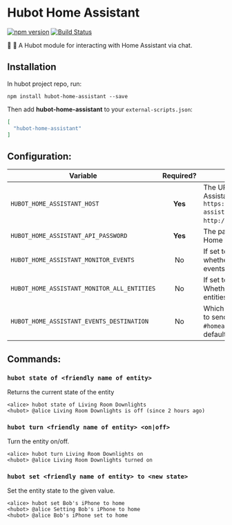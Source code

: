 # Hubot Home Assistant

[![npm version](https://badge.fury.io/js/hubot-home-assistant.svg)](http://badge.fury.io/js/hubot-home-assistant) [![Build Status](https://travis-ci.org/home-assistant/hubot-home-assistant.svg?branch=master)](https://travis-ci.org/home-assistant/hubot-home-assistant)

:speech_balloon: :house_with_garden: A Hubot module for interacting with Home Assistant via chat.

## Installation

In hubot project repo, run:

`npm install hubot-home-assistant --save`

Then add **hubot-home-assistant** to your `external-scripts.json`:

```json
[
  "hubot-home-assistant"
]
```

## Configuration:

| Variable                                    | Required? | Description        |
| ------------------------------------------- | :-------: | ------------------ |
| `HUBOT_HOME_ASSISTANT_HOST`                 | **Yes**   | The URL for your Home Assistant instance, e.g. `https://demo.home-assistant.io` or `http://hassio.local:8123`. |
| `HUBOT_HOME_ASSISTANT_API_PASSWORD`         | **Yes**   | The password for your Home Assistant instance. |
| `HUBOT_HOME_ASSISTANT_MONITOR_EVENTS`       | No        | If set to any value, whether to monitor for events |
| `HUBOT_HOME_ASSISTANT_MONITOR_ALL_ENTITIES` | No        | If set to any value, Whether to monitor all entities for status changes |
| `HUBOT_HOME_ASSISTANT_EVENTS_DESTINATION`   | No        | Which room/channel/chat to send events, e.g. `#homeassistant` or `@alice`; default: `#home-assistant` |

## Commands:

### `hubot state of <friendly name of entity>`

Returns the current state of the entity

```
<alice> hubot state of Living Room Downlights
<hubot> @alice Living Room Downlights is off (since 2 hours ago)
```

### `hubot turn <friendly name of entity> <on|off>`

Turn the entity on/off.

```
<alice> hubot turn Living Room Downlights on
<hubot> @alice Living Room Downlights turned on
```

### `hubot set <friendly name of entity> to <new state>`

Set the entity state to the given value.

```
<alice> hubot set Bob's iPhone to home
<hubot> @alice Setting Bob's iPhone to home
<hubot> @alice Bob's iPhone set to home
```
